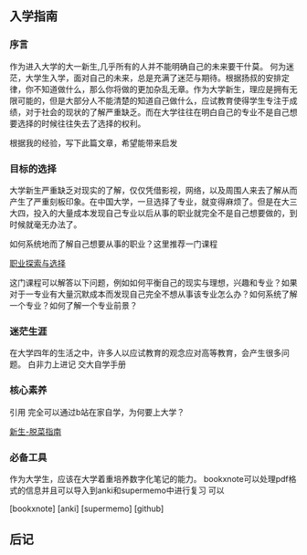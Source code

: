 ## 入学指南

### 序言

  作为进入大学的大一新生,几乎所有的人并不能明确自己的未来要干什莫。
何为迷茫，大学生入学，面对自己的未来，总是充满了迷茫与期待。根据扬叔的安排定律，你不知道做什么，那么你将做的更加杂乱无章。作为大学新生，理应是拥有无限可能的，但是大部分人不能清楚的知道自己做什么，应试教育使得学生专注于成绩，对于社会的现状的了解严重缺乏。而在大学往往在明白自己的专业不是自己想要选择的时候往往失去了选择的权利。

  根据我的经验，写下此篇文章，希望能带来启发

### 目标的选择

  大学新生严重缺乏对现实的了解，仅仅凭借影视，网络，以及周围人来去了解从而产生了严重刻板印象。在中国大学，一旦选择了专业，就变得麻烦了。但是在大三大四，投入的大量成本发现自己专业以后从事的职业就完全不是自己想要做的，到时候就毫无办法了。


  如何系统地而了解自己想要从事的职业？这里推荐一门课程

[职业探索与选择](https://next.xuetangx.com/course/THU07111000433/16906166?channel=i.area.related_search)

  这门课程可以解答以下问题，例如如何平衡自己的现实与理想，兴趣和专业？如果对于一专业有大量沉默成本而发现自己完全不想从事该专业怎么办？如何系统了解一个专业？如何了解一个专业前景？

### 迷茫生涯

在大学四年的生活之中，许多人以应试教育的观念应对高等教育，会产生很多问题。
白非力上进记
交大自学手册

### 核心素养

引用 完全可以通过b站在家自学，为何要上大学？

[新生-脱菜指南](https://github.com/Anticorianderist/de-vegetable)

### 必备工具

作为大学生，应该在大学着重培养数字化笔记的能力。
bookxnote可以处理pdf格式的信息并且可以导入到anki和supermemo中进行复习
可以


[bookxnote]
[anki]
[supermemo]
[github]

## 后记

  



